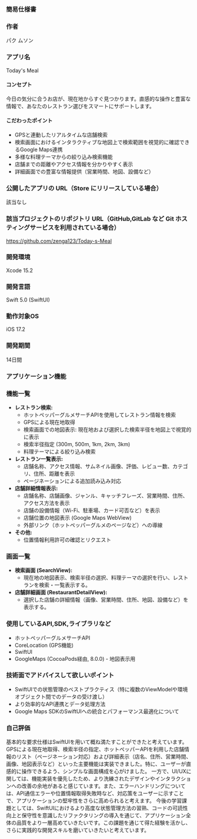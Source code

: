 ### 簡易仕様書

### 作者
パク ムソン

### アプリ名
Today's Meal

#### コンセプト
今日の気分に合うお店が、現在地からすぐ見つかります。直感的な操作と豊富な情報で、あなたのレストラン選びをスマートにサポートします。

#### こだわったポイント
-   GPSと連動したリアルタイムな店舗検索
-   検索画面におけるインタラクティブな地図上で検索範囲を視覚的に確認できるGoogle Maps連携
-   多様な料理テーマからの絞り込み検索機能
-   店舗までの距離やアクセス情報を分かりやすく表示
-   詳細画面での豊富な情報提供（営業時間、地図、設備など）

### 公開したアプリの URL（Store にリリースしている場合）
該当なし

### 該当プロジェクトのリポジトリ URL（GitHub,GitLab など Git ホスティングサービスを利用されている場合）
https://github.com/zenga123/Today-s-Meal

### 開発環境
Xcode 15.2

### 開発言語
Swift 5.0 (SwiftUI)

### 動作対象OS
iOS 17.2

### 開発期間
14日間

### アプリケーション機能

### 機能一覧
-   **レストラン検索:**
    -   ホットペッパーグルメサーチAPIを使用してレストラン情報を検索
    -   GPSによる現在地取得
    -   検索画面での地図表示: 現在地および選択した検索半径を地図上で視覚的に表示
    -   検索半径指定 (300m, 500m, 1km, 2km, 3km)
    -   料理テーマによる絞り込み検索
-   **レストラン一覧表示:**
    -   店舗名称、アクセス情報、サムネイル画像、評価、レビュー数、カテゴリ、住所、距離を表示
    -   ページネーションによる追加読み込み対応
-   **店舗詳細情報表示:**
    -   店舗名称、店舗画像、ジャンル、キャッチフレーズ、営業時間、住所、アクセス方法を表示
    -   店舗の設備情報（Wi-Fi、駐車場、カード可否など）を表示
    -   店舗位置の地図表示 (Google Maps WebView)
    -   外部リンク（ホットペッパーグルメのページなど）への導線
-   **その他:**
    -   位置情報利用許可の確認とリクエスト

### 画面一覧
-   **検索画面 (SearchView):**
    -   現在地の地図表示、検索半径の選択、料理テーマの選択を行い、レストランを検索・一覧表示する。
-   **店舗詳細画面 (RestaurantDetailView):**
    -   選択した店舗の詳細情報（画像、営業時間、住所、地図、設備など）を表示する。

### 使用しているAPI,SDK,ライブラリなど
-   ホットペッパーグルメサーチAPI
-   CoreLocation (GPS機能)
-   SwiftUI
-   GoogleMaps (CocoaPods経由, 8.0.0) - 地図表示用

### 技術面でアドバイスして欲しいポイント
-   SwiftUIでの状態管理のベストプラクティス（特に複数のViewModelや環境オブジェクト間でのデータの受け渡し）
-   より効率的なAPI連携とデータ処理方法
-   Google Maps SDKのSwiftUIへの統合とパフォーマンス最適化について

### 自己評価
基本的な要求仕様はSwiftUIを用いて概ね満たすことができたと考えています。GPSによる現在地取得、検索半径の指定、ホットペッパーAPIを利用した店舗情報のリスト（ページネーション対応）および詳細表示（店名、住所、営業時間、画像、地図表示など）といった主要機能は実装できました。特に、ユーザーが直感的に操作できるよう、シンプルな画面構成を心がけました。
一方で、UI/UXに関しては、機能実装を優先したため、より洗練されたデザインやインタラクションへの改善の余地があると感じています。また、エラーハンドリングについては、API通信エラーや位置情報取得失敗時など、対応策をユーザーに示すことで、アプリケーションの堅牢性をさらに高められると考えます。
今後の学習課題としては、SwiftUIにおけるより高度な状態管理方法の習熟、コードの可読性向上と保守性を意識したリファクタリングの導入を通じて、アプリケーション全体の品質をより一層高めていきたいです。この課題を通じて得た経験を活かし、さらに実践的な開発スキルを磨いていきたいと考えています。
